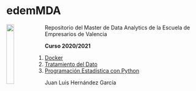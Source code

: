 # edemMDA

<img src="https://n3m5z7t4.rocketcdn.me/wp-content/plugins/edem-shortcodes/public/img/logo-Edem.png" width="20%" style="float:left">

Repositorio del Master de Data Analytics de la Escuela de Empresarios de Valencia

**Curso 2020/2021** 

1. [Docker](https://github.com/juanluishg/edemMDA/tree/master/docker)
2. [Tratamiento del Dato](https://github.com/juanluishg/edemMDA/tree/master/Tratamiento_del_Dato)
3. [Programación Estadística con Python](https://github.com/juanluishg/edemMDA/tree/master/Programacion)


Juan Luis Hernández García
